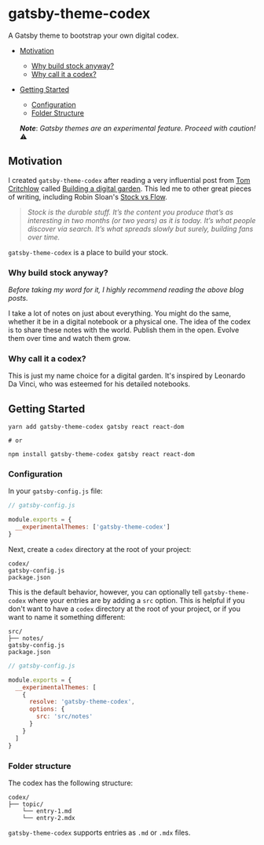 # gatsby-theme-codex

A Gatsby theme to bootstrap your own digital codex.

- [Motivation](#motivation)
  - [Why build stock anyway?](#why-build-stock-anyway)
  - [Why call it a codex?](#why-call-it-a-codex)
- [Getting Started](#getting-started)
  - [Configuration](#configuration)  
  - [Folder Structure](#folder-structure)
  
  **_Note_**: _Gatsby themes are an experimental feature. Proceed with caution!_ ⚠️

## Motivation

I created `gatsby-theme-codex` after reading a very influential post from [Tom Critchlow](https://tomcritchlow.com/2019/02/17/building-digital-garden/) called [Building a digital garden](https://tomcritchlow.com/2019/02/17/building-digital-garden/). This led me to other great pieces of writing, including Robin Sloan's [Stock vs Flow](http://snarkmarket.com/2010/4890).

> _Stock is the durable stuff. It’s the content you produce that’s as interesting in two months (or two years) as it is today. It’s what people discover via search. It’s what spreads slowly but surely, building fans over time._

`gatsby-theme-codex` is a place to build your stock.

### Why build stock anyway?

_Before taking my word for it, I highly recommend reading the above blog posts._

I take a lot of notes on just about everything. You might do the same, whether it be in a digital notebook or a physical one. The idea of the codex is to share these notes with the world. Publish them in the open. Evolve them over time and watch them grow.

### Why call it a codex?

This is just my name choice for a digital garden. It's inspired by Leonardo Da Vinci, who was esteemed for his detailed notebooks.

## Getting Started

```
yarn add gatsby-theme-codex gatsby react react-dom

# or

npm install gatsby-theme-codex gatsby react react-dom
```

### Configuration

In your `gatsby-config.js` file:

```js
// gatsby-config.js

module.exports = {
  __experimentalThemes: ['gatsby-theme-codex']
}
```

Next, create a `codex` directory at the root of your project:

```
codex/
gatsby-config.js
package.json
```

This is the default behavior, however, you can optionally tell `gatsby-theme-codex` where your entries are by adding a `src` option. This is helpful if you don't want to have a `codex` directory at the root of your project, or if you want to name it something different:

```
src/
├── notes/
gatsby-config.js
package.json
```

```js
// gatsby-config.js

module.exports = {
  __experimentalThemes: [
    {
      resolve: 'gatsby-theme-codex',
      options: {
        src: 'src/notes'
      }
    }
  ]
}
```

### Folder structure

The codex has the following structure:

```
codex/
├── topic/
    └── entry-1.md
    └── entry-2.mdx
```

`gatsby-theme-codex` supports entries as `.md` or `.mdx` files.
